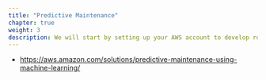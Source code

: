 ```yaml
---
title: "Predictive Maintenance"
chapter: true
weight: 3
description: We will start by setting up your AWS account to develop robot applications with AWS RoboMaker. 
---
```



- https://aws.amazon.com/solutions/predictive-maintenance-using-machine-learning/ 